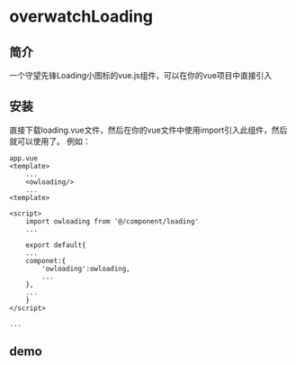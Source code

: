 # overwatchLoading
## 简介
一个守望先锋Loading小图标的vue.js组件，可以在你的vue项目中直接引入
## 安装
直接下载loading.vue文件，然后在你的vue文件中使用import引入此组件，然后就可以使用了。
例如：
```vue
app.vue
<template>
    ...
    <owloading/>
    ...
<template>
    
<script>
    import owloading from '@/component/loading'
    ...
    
    export default{
    ...
    componet:{
        'owloading':owloading,
        ...
    },
    ...
    }
</script>

...
```

## demo
